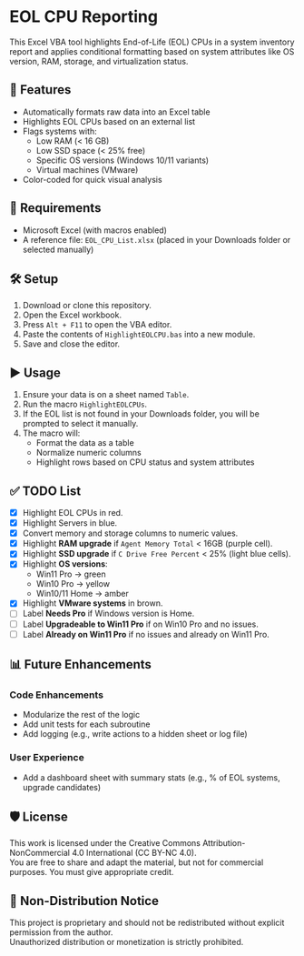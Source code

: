 
# EOL CPU Reporting

This Excel VBA tool highlights End-of-Life (EOL) CPUs in a system inventory report and applies conditional formatting based on system attributes like OS version, RAM, storage, and virtualization status.

## 🚀 Features

- Automatically formats raw data into an Excel table
- Highlights EOL CPUs based on an external list
- Flags systems with:
  - Low RAM (< 16 GB)
  - Low SSD space (< 25% free)
  - Specific OS versions (Windows 10/11 variants)
  - Virtual machines (VMware)
- Color-coded for quick visual analysis

## 📁 Requirements

- Microsoft Excel (with macros enabled)
- A reference file: `EOL_CPU_List.xlsx` (placed in your Downloads folder or selected manually)

## 🛠️ Setup

1. Download or clone this repository.
2. Open the Excel workbook.
3. Press `Alt + F11` to open the VBA editor.
4. Paste the contents of `HighlightEOLCPU.bas` into a new module.
5. Save and close the editor.

## ▶️ Usage

1. Ensure your data is on a sheet named `Table`.
2. Run the macro `HighlightEOLCPUs`.
3. If the EOL list is not found in your Downloads folder, you will be prompted to select it manually.
4. The macro will:
   - Format the data as a table
   - Normalize numeric columns
   - Highlight rows based on CPU status and system attributes

## ✅ TODO List

- [x] Highlight EOL CPUs in red.
- [x] Highlight Servers in blue.
- [x] Convert memory and storage columns to numeric values.
- [x] Highlight **RAM upgrade** if `Agent Memory Total` < 16GB (purple cell).
- [x] Highlight **SSD upgrade** if `C Drive Free Percent` < 25% (light blue cells).
- [x] Highlight **OS versions**:
  - Win11 Pro → green
  - Win10 Pro → yellow
  - Win10/11 Home → amber
- [x] Highlight **VMware systems** in brown.
- [ ] Label **Needs Pro** if Windows version is Home.
- [ ] Label **Upgradeable to Win11 Pro** if on Win10 Pro and no issues.
- [ ] Label **Already on Win11 Pro** if no issues and already on Win11 Pro.

## 📊 Future Enhancements

### Code Enhancements
- Modularize the rest of the logic
- Add unit tests for each subroutine
- Add logging (e.g., write actions to a hidden sheet or log file)

### User Experience
- Add a dashboard sheet with summary stats (e.g., % of EOL systems, upgrade candidates)


## 🛡️ License

This work is licensed under the Creative Commons Attribution-NonCommercial 4.0 International (CC BY-NC 4.0).  
You are free to share and adapt the material, but not for commercial purposes. You must give appropriate credit.

## 🚫 Non-Distribution Notice

This project is proprietary and should not be redistributed without explicit permission from the author.  
Unauthorized distribution or monetization is strictly prohibited.
